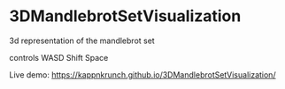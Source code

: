 # 3DMandlebrotSetVisualization
3d representation of the mandlebrot set 

controls WASD Shift Space

Live demo: https://kappnkrunch.github.io/3DMandlebrotSetVisualization/
